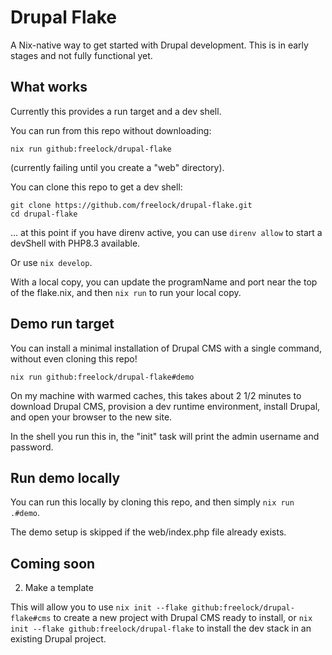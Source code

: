# Drupal Flake

A Nix-native way to get started with Drupal development. This is in early stages and not fully functional yet.

## What works

Currently this provides a run target and a dev shell.

You can run from this repo without downloading:

```
nix run github:freelock/drupal-flake
```
(currently failing until you create a "web" directory).

You can clone this repo to get a dev shell:

```
git clone https://github.com/freelock/drupal-flake.git
cd drupal-flake
```
... at this point if you have direnv active, you can use `direnv allow` to start a devShell with PHP8.3 available.

Or use `nix develop`.

With a local copy, you can update the programName and port near the top of the flake.nix, and then `nix run` to run your local copy.

## Demo run target

You can install a minimal installation of Drupal CMS with a single command, without even cloning this repo!

```
nix run github:freelock/drupal-flake#demo
```
On my machine with warmed caches, this takes about 2 1/2 minutes to download Drupal CMS, provision a dev runtime environment, install Drupal, and open your browser to the new site.

In the shell you run this in, the "init" task will print the admin username and password.

## Run demo locally

You can run this locally by cloning this repo, and then simply `nix run .#demo`.

The demo setup is skipped if the web/index.php file already exists.

## Coming soon

2. Make a template

This will allow you to use `nix init --flake github:freelock/drupal-flake#cms` to create a new project with Drupal CMS ready to install, or `nix init --flake github:freelock/drupal-flake` to install the dev stack in an existing Drupal project.
